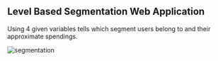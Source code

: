 ## Level Based Segmentation Web Application

Using 4 given variables tells which segment users belong to and their approximate spendings.

![segmentation](https://user-images.githubusercontent.com/86803100/146333904-604f8bdb-98c4-4bb7-88e5-549ea7b1f264.png)
